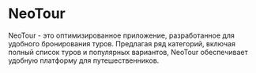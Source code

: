 # NeoTour
NeoTour - это оптимизированное приложение, разработанное для удобного бронирования туров. Предлагая ряд категорий, включая полный список туров и популярных вариантов, NeoTour обеспечивает удобную платформу для путешественников. 
